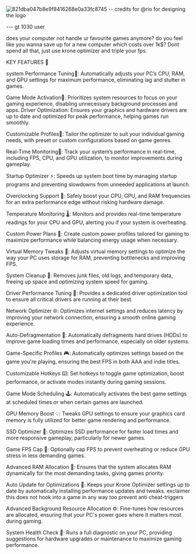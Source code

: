 ![821dba047b8e9f8416268e0a33fc8745](https://github.com/user-attachments/assets/948c84cd-5e1b-4c50-9590-2f9b32d205aa)  -- credits for @rio for designing the logo 

--- gt 1030 user 

does your computer not handle ur favourite games anymore? do you feel like you wanna save up for a new computer which costs over 1k$?
Dont spend all that, just use krone optimizer and triple your fps. 


KEY FEATURES 🎹

system Performance Tuning🚀: Automatically adjusts your PC’s CPU, RAM, and GPU settings for maximum performance, eliminating lag and stutter in games.

Game Mode Activation🚀: Prioritizes system resources to focus on your gaming experience, disabling unnecessary background processes and apps.
Driver Optimization: Ensures your graphics and hardware drivers are up to date and optimized for peak performance, helping games run smoothly.

Customizable Profiles🚀: Tailor the optimizer to suit your individual gaming needs, with preset or custom configurations based on game genres.

Real-Time Monitoring🚀: Track your system’s performance in real-time, including FPS, CPU, and GPU utilization, to monitor improvements during gameplay.

Startup Optimizer ⚡: Speeds up system boot time by managing startup programs and preventing slowdowns from unneeded applications at launch.

Overclocking Support 🚀: Safely boost your CPU, GPU, and RAM frequencies for an extra performance edge without risking hardware damage.

Temperature Monitoring 🌡️: Monitors and provides real-time temperature readings for your CPU and GPU, alerting you if your system is overheating.

Custom Power Plans 🔋: Create custom power profiles tailored for gaming to maximize performance while balancing energy usage when necessary.

Virtual Memory Tweaks 💾: Adjusts virtual memory settings to optimize the way your PC uses storage for RAM, preventing bottlenecks and improving FPS.

System Cleanup 🧼: Removes junk files, old logs, and temporary data, freeing up space and optimizing system speed for gaming.

Driver Performance Tuning 🔧: Provides a dedicated driver optimization tool to ensure all critical drivers are running at their best.

Network Optimizer 🌐: Optimizes internet settings and reduces latency by improving your network connection, ensuring a smooth online gaming experience.

Auto-Defragmentation 🧩: Automatically defragments hard drives (HDDs) to improve game loading times and performance, especially on older systems.

Game-Specific Profiles 🎮: Automatically optimizes settings based on the game you're playing, ensuring the best FPS in both AAA and indie titles.

Customizable Hotkeys ⌨️: Set hotkeys to toggle game optimization, boost performance, or activate modes instantly during gaming sessions.

Game Mode Scheduling 🕹️: Automatically activates the best game settings at scheduled times or when certain games are launched.

GPU Memory Boost 💡: Tweaks GPU settings to ensure your graphics card memory is fully utilized for better game rendering and performance.

SSD Optimizer 🚀: Optimizes SSD performance for faster load times and more responsive gameplay, particularly for newer games.

Game FPS Cap 🎯: Optionally cap FPS to prevent overheating or reduce GPU stress in less demanding games.

Advanced RAM Allocation 🧠: Ensures that the system allocates RAM dynamically for the most demanding tasks, giving games priority.

Auto Update for Optimizations 🔄: Keeps your Krone Optimizer settings up to date by automatically installing performance updates and tweaks.
exclaimer this does not hook into a game in any way too prevent anti cheat-triggers

Advanced Background Resource Allocation ⚙️: Fine-tunes how resources are allocated, ensuring that your PC's power goes where it matters most during gaming.

System Health Check 🏥: Runs a full diagnostic on your PC, providing suggestions for hardware upgrades or maintenance to maximize gaming performance.
